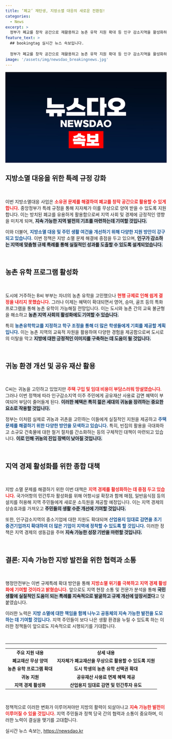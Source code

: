 ```yaml
---
title: ‘폐교’ 재탄생, 지방소멸 대응의 새로운 전환점!
categories:
  - News
excerpt: >
  정부가 폐교를 창작 공간으로 재활용하고 농촌 유학 지원 확대 등 인구 감소지역을 활성화하기 위한 규제 특례를 마련했습니다. 이로써 지방 소멸 위기를 극복하고 지역 경제를 살리는 기회가 열렸습니다!
feature_text: >
  ## bookingtag 실시간 뉴스 속보입니다.

  정부가 폐교를 창작 공간으로 재활용하고 농촌 유학 지원 확대 등 인구 감소지역을 활성화하기 위한 규제 특례를 마련했습니다. 이로써 지방 소멸 위기를 극복하고 지역 경제를 살리는 기회가 열렸습니다!
image: '/assets/img/newsdao_breakingnews.jpg'
---
```


<p><img src="/assets/img/newsdao_breakingnews.jpg" alt="bookingtag 속보" /></p>

<h2 data-ke-size="size26">지방소멸 대응을 위한 특례 규정 강화</h2>

<p data-ke-size="size16">&nbsp;</p>

<p>이번 지방소멸대응 사업은 <b><span style="color: #ee2323;">소유권 문제를 해결하여 폐교를 창작 공간으로 활용할 수 있게 합니다.</span></b> 중앙정부가 특례 규정을 통해 지자체가 이를 무상으로 양여 받을 수 있도록 지원합니다. 이는 방치된 폐교를 유용하게 활용함으로써 지역 사회 및 경제에 긍정적인 영향을 미치게 되며, <b><span style="background-color: #21538527;">지속 가능한 지역 발전의 기초를 마련하는데 기여할 것입니다.</span></b></p>

<p>이와 더불어, <b><span style="color: #1a5490;">지방소멸 대응 및 주민 생활 여건을 개선하기 위해 다양한 지원 방안이 강구되고 있습니다.</span></b> 이번 정책은 지방 소멸 문제 해결에 중점을 두고 있으며, <b><span style="background-color: #21538527;">인구가 감소하는 지역에 맞춤형 규제 특례를 통해 실질적인 성과를 도출할 수 있도록 설계되었습니다.</span></b></p>

<p data-ke-size="size16">&nbsp;</p>

<h2 data-ke-size="size26">농촌 유학 프로그램 활성화</h2>

<p data-ke-size="size16">&nbsp;</p>

<p>도시에 거주하는 B씨 부부는 자녀의 농촌 유학을 고민했으나 <b><span style="color: #ee2323;">현행 규제로 인해 쉽게 결정을 내리지 못했습니다.</span></b> 그러나 이제는 혜택이 확대되면서 영어, 승마, 골프 등의 특화 프로그램을 통해 농촌 유학이 가능해질 전망입니다. 이는 도시와 농촌 간의 교육 불균형을 해소하고 <b><span style="background-color: #21538527;">농촌 지역 사회의 활성화에도 기여할 수 있습니다.</span></b></p>

<p>특히 <b><span style="color: #1a5490;">농촌유학학교를 지정하고 학구 조정을 통해 더 많은 학생들에게 기회를 제공할 계획입니다.</span></b> 이는 농촌 지역의 교육적 자원을 활용하여 다양한 경험을 제공함으로써 도시로의 이탈을 막고 <b><span style="background-color: #21538527;">지방에 대한 긍정적인 이미지를 구축하는 데 도움이 될 것입니다.</span></b></p>

<p data-ke-size="size16">&nbsp;</p>

<h2 data-ke-size="size26">귀농 환경 개선 및 공유 재산 활용</h2>

<p data-ke-size="size16">&nbsp;</p>

<p>C씨는 귀농을 고민하고 있었지만 <b><span style="color: #ee2323;">주택 구입 및 임대 비용이 부담스러워 망설였습니다.</span></b> 그러나 이번 정책에 따라 인구감소지역 이주 주민에게 공유재산 사용료 감면 혜택이 부여되어 부담이 줄어들게 된다. <b><span style="background-color: #21538527;">이러한 혜택은 특히 젊은 세대의 귀농을 장려하는 중요한 요소로 작용할 것입니다.</span></b></p>

<p>정부는 이처럼 실제로 귀농과 귀촌을 고민하는 이들에게 실질적인 지원을 제공하고 <b><span style="color: #1a5490;">주택 문제를 해결하기 위한 다양한 방안을 모색하고 있습니다.</span></b> 특히, 빈집의 활용을 극대화하고 소규모 건축물에 대한 철거 절차를 간소화하는 등의 구체적인 대책이 마련되고 있습니다. <b><span style="background-color: #21538527;">이로 인해 귀농의 진입 장벽이 낮아질 것입니다.</span></b></p>

<p data-ke-size="size16">&nbsp;</p>

<h2 data-ke-size="size26">지역 경제 활성화를 위한 종합 대책</h2>

<p data-ke-size="size16">&nbsp;</p>

<p>지방 소멸 문제를 해결하기 위한 이번 대책은 <b><span style="color: #ee2323;">지역 경제를 활성화하는 데 중점 두고 있습니다.</span></b> 국가어항의 민간투자 활성화를 위해 어항시설 확장과 함께 매점, 일반음식점 등의 설치를 허용해 지역 주민들에게 새로운 소득원을 제공할 예정입니다. 이는 지역 경제의 상승효과를 가져오고 <b><span style="background-color: #21538527;">주민들의 생활 수준 개선에 기여할 것입니다.</span></b></p>

<p>또한, 인구감소지역의 중소기업에 대한 지원도 확대되며 <b><span style="color: #1a5490;">산업용지 임대료 감면을 초기 중견기업까지 확대하여 더 많은 기업이 지역에 정착할 수 있도록 할 것입니다.</span></b> 이러한 정책은 지역 경제의 생동감을 주며 <b><span style="background-color: #21538527;">지속 가능한 성장 기반을 마련할 것입니다.</span></b></p>

<p data-ke-size="size16">&nbsp;</p>

<h2 data-ke-size="size26">결론: 지속 가능한 지방 발전을 위한 협력과 소통</h2>

<p data-ke-size="size16">&nbsp;</p>

<p>행정안전부는 이번 규제특례 확대 방안을 통해 <b><span style="color: #ee2323;">지방소멸 위기를 극복하고 지역 경제 활성화에 기여할 것이라고 밝혔습니다.</span></b> 앞으로도 지역 현장 소통 및 전문가 분석을 통해 <b><span style="background-color: #21538527;">국민 생활에 실질적인 도움이 되는 특례를 지속적으로 발굴하고 규제 개선에 앞장서겠다</span></b>고 덧붙였습니다.</p>

<p>이러한 노력은 <b><span style="color: #1a5490;">지방 소멸에 대한 책임을 함께 나누고 공동체의 지속 가능한 발전을 도모하는 데 기여할 것입니다.</span></b> 지역 주민들이 보다 나은 생활 환경을 누릴 수 있도록 하는 이러한 정책들이 앞으로도 지속적으로 시행되기를 기대합니다.</p>

<p data-ke-size="size16">&nbsp;</p>

<hr>

<table style="width: 100%; border-spacing: 0; border-collapse: collapse;">
    <tbody>
        <tr>
            <td style="text-align: center; height: 17px;"><b>주요 지원 내용</b></td>
            <td style="text-align: center; height: 17px;"><b>상세 내용</b></td>
        </tr>
        <tr>
            <td style="text-align: center; height: 17px;"><b>폐교재산 무상 양여</b></td>
            <td style="text-align: center; height: 17px;"><b>지자체가 폐교재산을 무상으로 활용할 수 있도록 지원</b></td>
        </tr>
        <tr>
            <td style="text-align: center; height: 17px;"><b>농촌 유학 프로그램 확대</b></td>
            <td style="text-align: center; height: 17px;"><b>도시 학생의 농촌 유학 선택권 확대</b></td>
        </tr>
        <tr>
            <td style="text-align: center; height: 17px;"><b>귀농 지원</b></td>
            <td style="text-align: center; height: 17px;"><b>공유재산 사용료 면제 혜택 제공</b></td>
        </tr>
        <tr>
            <td style="text-align: center; height: 17px;"><b>지역 경제 활성화</b></td>
            <td style="text-align: center; height: 17px;"><b>산업용지 임대료 감면 및 민간투자 유도</b></td>
        </tr>
    </tbody>
</table>

<p data-ke-size="size16">&nbsp;</p>

<p>정책적으로 이러한 변화가 이루어져야만 지방의 활력이 되살아나고 <b><span style="color: #ee2323;">지속 가능한 발전이 이루어질 수 있을 것입니다.</span></b> 지역 주민들과 정책 당국 간의 협력과 소통이 중요하며, 이러한 노력이 결실을 맺기를 고대합니다.</p>
실시간 뉴스 속보는, <a href="https://newsdao.kr" rel="dofollow">https://newsdao.kr</a>


